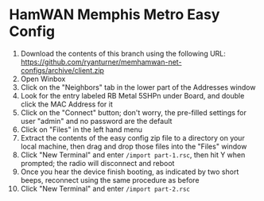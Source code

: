 # HamWAN Memphis Metro Easy Config
1. Download the contents of this branch using the following URL: https://github.com/ryanturner/memhamwan-net-configs/archive/client.zip
2. Open Winbox
2. Click on the "Neighbors" tab in the lower part of the Addresses window
3. Look for the entry labeled RB Metal 5SHPn under Board, and double click the MAC Address for it
4. Click on the "Connect" button; don't worry, the pre-filled settings for user "admin" and no password are the default
5. Click on "Files" in the left hand menu
5. Extract the contents of the easy config zip file to a directory on your local machine, then drag and drop those files into the "Files" window
5. Click "New Terminal" and enter ```/import part-1.rsc```, then hit Y when prompted; the radio will disconnect and reboot
6. Once you hear the device finish booting, as indicated by two short beeps, reconnect using the same procedure as before
7. Click "New Terminal" and enter ```/import part-2.rsc```
